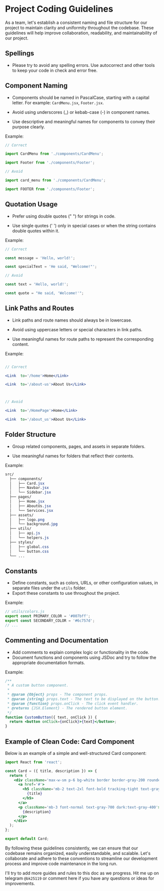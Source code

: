 # Project Coding Guidelines

As a team, let's establish a consistent naming and file structure for our project to maintain clarity and uniformity throughout the codebase. These guidelines will help improve collaboration, readability, and maintainability of our project.

## Spellings

- Please try to avoid any spelling errors. Use autocorrect and other tools to keep your code in check and error free.

## Component Naming

- Components should be named in PascalCase, starting with a capital letter. For example: `CardMenu.jsx`, `Footer.jsx`.

- Avoid using underscores (\_) or kebab-case (-) in component names.

- Use descriptive and meaningful names for components to convey their purpose clearly.

Example:

```jsx
// Correct

import CardMenu from './components/CardMenu';

import Footer from './components/Footer';

// Avoid

import card_menu from './components/CardMenu';

import FOOTER from './components/Footer';
```

## Quotation Usage

- Prefer using double quotes (" ") for strings in code.

- Use single quotes (' ') only in special cases or when the string contains double quotes within it.

Example:

```jsx
// Correct

const message = 'Hello, world!';

const specialText = 'He said, "Welcome!"';

// Avoid

const text = 'Hello, world!';

const quote = "He said, 'Welcome!'";
```

## Link Paths and Routes

- Link paths and route names should always be in lowercase.

- Avoid using uppercase letters or special characters in link paths.

- Use meaningful names for route paths to represent the corresponding content.

Example:

```jsx

// Correct

<Link  to='/home'>Home</Link>

<Link  to='/about-us'>About Us</Link>



// Avoid

<Link  to='/HomePage'>Home</Link>

<Link  to='/about_us'>About Us</Link>
```

## Folder Structure

- Group related components, pages, and assets in separate folders.

- Use meaningful names for folders that reflect their contents.

Example:

```css
src/
  ├── components/
  │   ├── Card.jsx
  │   ├── Navbar.jsx
  │   └── Sidebar.jsx
  ├── pages/
  │   ├── Home.jsx
  │   ├── AboutUs.jsx
  │   └── Services.jsx
  ├── assets/
  │   ├── logo.png
  │   └── background.jpg
  ├── utils/
  │   ├── api.js
  │   └── helpers.js
  ├── styles/
  │   ├── global.css
  │   └── button.css
  └── ...

```

## Constants

- Define constants, such as colors, URLs, or other configuration values, in separate files under the `utils` folder.
- Export these constants to use throughout the project.

Example:

```jsx
// utils/colors.js
export const PRIMARY_COLOR = '#007bff';
export const SECONDARY_COLOR = '#6c757d';
// ...
```

## Commenting and Documentation

- Add comments to explain complex logic or functionality in the code.
- Document functions and components using JSDoc and try to follow the appropriate documentation formats.

Example:

```jsx
/**
 * A custom button component.
 *
 * @param {Object} props - The component props.
 * @param {string} props.text - The text to be displayed on the button.
 * @param {function} props.onClick - The click event handler.
 * @returns {JSX.Element} - The rendered button element.
 */
function CustomButton({ text, onClick }) {
  return <button onClick={onClick}>{text}</button>;
}
```

## Example of Clean Code: Card Component

Below is an example of a simple and well-structured Card component:

```jsx
import React from 'react';

const Card = ({ title, description }) => {
  return (
    <div className='max-w-sm p-6 bg-white border border-gray-200 rounded-lg shadow dark:bg-gray-800 dark:border-gray-700'>
      <a href='#'>
        <h5 className='mb-2 text-2xl font-bold tracking-tight text-gray-900 dark:text-white'>
          {title}
        </h5>
      </a>
      <p className='mb-3 font-normal text-gray-700 dark:text-gray-400'>
        {description}
      </p>
    </div>
  );
};

export default Card;
```

By following these guidelines consistently, we can ensure that our codebase remains organized, easily understandable, and scalable. Let's collaborate and adhere to these conventions to streamline our development process and improve code maintenance in the long run.

I'll try to add more guides and rules to this doc as we progress. Hit me up on telegram `@bk25119` or comment here if you have any questions or ideas for improvements.
